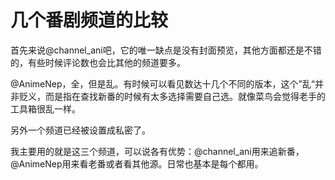 # 几个番剧频道的比较

首先来说@channel_ani吧，它的唯一缺点是没有封面预览，其他方面都还是不错的，有些时候评论数也会比其他的频道要多。

@AnimeNep，全，但是乱。有时候可以看见数达十几个不同的版本，这个”乱“并非贬义，而是指在查找新番的时候有太多选择需要自己选。就像菜鸟会觉得老手的工具箱很乱一样。

另外一个频道已经被设置成私密了。

我主要用的就是这三个频道，可以说各有优势：@channel_ani用来追新番，@AnimeNep用来看老番或者看其他源。日常也基本是每个都用。
